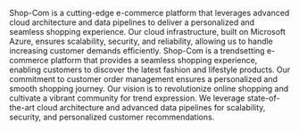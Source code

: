 Shop-Com is a cutting-edge e-commerce platform that leverages advanced cloud architecture and data pipelines to deliver a personalized and seamless shopping experience. Our cloud infrastructure, built on Microsoft Azure, ensures scalability, security, and reliability, allowing us to handle increasing customer demands efficiently.
Shop-Com is a trendsetting e-commerce platform that provides a seamless shopping experience, enabling customers to discover the latest fashion and lifestyle products. Our commitment to customer order management ensures a personalized and smooth shopping journey. Our vision is to revolutionize online shopping and cultivate a vibrant community for trend expression. We leverage state-of-the-art cloud architecture and advanced data pipelines for scalability, security, and personalized customer recommendations.
